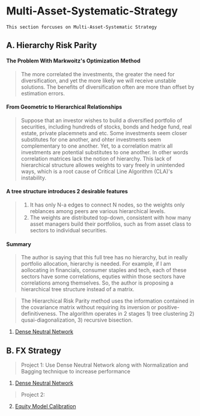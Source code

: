 # Multi-Asset-Systematic-Strategy
```
This section forcuses on Multi-Asset-Systematic Strategy
```
## A. Hierarchy Risk Parity
#### The Problem With Markwoitz's Optimization Method
>  The more correlated the investments, the greater the need for diversification, and yet the more likely we will receive unstable solutions. The benefits of diversification often are more than offset by estimation errors.
#### From Geometric to Hierarchical Relationships
> Suppose that an investor wishes to build a diversified portfolio of securities, including hundreds of stocks, bonds and hedge fund, real estate, private placemnets and etc. Some investments seem closer substitutes for one another, and ohter investments seem complementary to one another.
> Yet, to a correlation matrix all investments are potential substitutes to one another. In other words correlation matrices lack the notion of hierarchy. This lack of hierarchical structure allowes weights to vary freely in unintended ways, which is a root cause of Critical Line Algorithm (CLA)'s instability.
#### A tree structure introduces 2 desirable features
> 1. It has only N-a edges to connect N nodes, so the weights only reblances among peers are various hierarchical levels.
> 2. The weights are distributed top-down, consistent with how many asset managers build their portfolios, such as from asset class to sectors to individual securities.
#### Summary
> The author is saying that this full tree has no hierarchy, but in really portfolio allocation, hierarchy is needed. For example, if I am aollocating in financials, consumer staples and tech, each of these sectors have some correlations, equties within those sectors have correlations among themselves. So, the author is proposing a hierarchical tree structure instead of a matrix.

> The Hierarchical Risk Parity method uses the information contained in the covariance matrix without requiring its inversion or positive-definitiveness. The algorithm operates in 2 stages 1) tree clustering 2) qusai-diagonalization, 3) recursive bisection.


1. [Dense Neutral Network](Proj1_DNN_FX.ipynb)

## B. FX Strategy 
> Project 1: Use Dense Neutral Network along with Normalization and Bagging technique to increase performance 
1. [Dense Neutral Network](Proj1_DNN_FX.ipynb)

> Project 2: 
2. [Equity Model Calibration](https://github.com/michaelsyao/Asset_Derivatives_Strategy_Projects/tree/main/A_Calibration)
